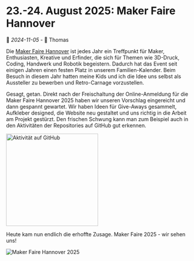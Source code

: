 # 23.-24. August 2025: Maker Faire Hannover

📅 *2024-11-05* - 🧔 Thomas

Die [Maker Faire Hannover](https://maker-faire.de/hannover/) ist jedes Jahr ein Treffpunkt für Maker, Enthusiasten, Kreative und Erfinder, die sich für Themen wie 3D-Druck, Coding, Handwerk und Robotik begeistern. Dadurch hat das Event seit einigen Jahren einen festen Platz in unserem Familien-Kalender. Beim Besuch in diesem Jahr hatten meine Kids und ich die Idee uns selbst als Aussteller zu bewerben und Retro-Carnage vorzustellen.

Gesagt, getan. Direkt nach der Freischaltung der Online-Anmeldung für die Maker Faire Hannover 2025 haben wir unseren Vorschlag eingereicht und dann gespannt gewartet. Wir haben Ideen für Give-Aways gesammelt, Aufkleber designed, die Website neu gestaltet und uns richtig in die Arbeit am Projekt gestürzt. Den frischen Schwung kann man zum Beispiel auch in den Aktivitäten der Repositories auf GitHub gut erkennen.

<div class="pswp-gallery pswp-gallery--single-column" id="gallery-20241105">  
  <a href="/de/media/blog/2024-11-05.png" 
    data-pswp-width="697" 
    data-pswp-height="950" 
    target="_blank">
    <img src="/de/media/blog/2024-11-05-small.png" alt="Aktivität auf GitHub" style="width: 250px" title="Aktivität auf GitHub"/>
  </a>    
</div>

Heute kam nun endlich die erhoffte Zusage. Maker Faire 2025 - wir sehen uns!

![Maker Faire Hannover 2025](/de/media/maker-faire-2025-150x150.png)

<link rel="stylesheet" href="/de/assets/css/photoswipe.css">

<script type="module">
    import PhotoSwipeLightbox from '/de/assets/js/photoswipe-lightbox.esm.js';
    new PhotoSwipeLightbox({
      gallery: '#gallery-20241105',
      children: 'a',
      pswpModule: () => import('/de/assets/js/photoswipe.esm.js')
    }).init();    
</script>
